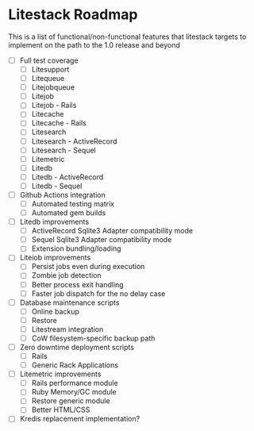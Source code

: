 # Litestack Roadmap

This is a list of functional/non-functional features that litestack targets to implement on the path to the 1.0 release and beyond

- [ ] Full test coverage
  - [ ] Litesupport
  - [ ] Litequeue
  - [ ] Litejobqueue
  - [ ] Litejob
  - [ ] Litejob - Rails
  - [ ] Litecache
  - [ ] Litecache - Rails
  - [ ] Litesearch
  - [ ] Litesearch - ActiveRecord
  - [ ] Litesearch - Sequel
  - [ ] Litemetric
  - [ ] Litedb
  - [ ] Litedb - ActiveRecord
  - [ ] Litedb - Sequel
- [ ] Github Actions integration
  - [ ] Automated testing matrix
  - [ ] Automated gem builds
- [ ] Litedb improvements
  - [ ] ActiveRecord Sqlite3 Adapter compatibility mode
  - [ ] Sequel Sqlite3 Adapter compatibility mode
  - [ ] Extension bundling/loading
- [ ] Liteiob improvements
  - [ ] Persist jobs even during execution
  - [ ] Zombie job detection
  - [ ] Better process exit handling
  - [ ] Faster job dispatch for the no delay case
- [ ] Database maintenance scripts
  - [ ] Online backup
  - [ ] Restore
  - [ ] Litestream integration
  - [ ] CoW filesystem-specific backup path
- [ ] Zero downtime deployment scripts
  - [ ] Rails
  - [ ] Generic Rack Applications
- [ ] Litemetric improvements
  - [ ] Rails performance module
  - [ ] Ruby Memory/GC module
  - [ ] Restore generic module
  - [ ] Better HTML/CSS
- [ ] Kredis replacement implementation?
